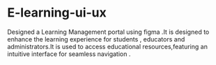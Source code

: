 # E-learning-ui-ux

Designed a Learning Management portal using figma .It is designed to enhance the learning experience for students , educators and administrators.It is used to access educational resources,featuring an intuitive interface for seamless navigation .
